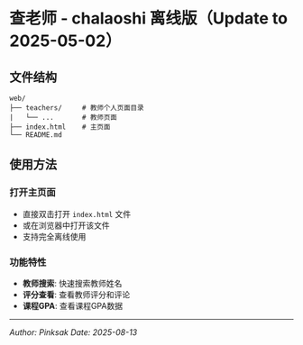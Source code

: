 # 查老师 - chalaoshi 离线版（Update to 2025-05-02）

## 文件结构

```
web/
├── teachers/     # 教师个人页面目录
|   └── ...       # 教师页面
├── index.html    # 主页面
└── README.md
```

## 使用方法

### 打开主页面
- 直接双击打开 `index.html` 文件
- 或在浏览器中打开该文件
- 支持完全离线使用

### 功能特性
- **教师搜索**: 快速搜索教师姓名
- **评分查看**: 查看教师评分和评论
- **课程GPA**: 查看课程GPA数据

---
*Author: Pinksak*
*Date: 2025-08-13*